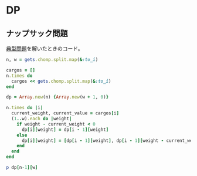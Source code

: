 # DP

## ナップサック問題

[典型問題](https://atcoder.jp/contests/dp/tasks/dp_d)を解いたときのコード。

```ruby
n, w = gets.chomp.split.map(&:to_i)

cargos = []
n.times do
  cargos << gets.chomp.split.map(&:to_i)
end

dp = Array.new(n) {Array.new(w + 1, 0)}

n.times do |i|
  current_weight, current_value = cargos[i]
  (1..w).each do |weight|
    if weight - current_weight < 0
      dp[i][weight] = dp[i - 1][weight]
    else
      dp[i][weight] = [dp[i - 1][weight], dp[i - 1][weight - current_weight] + current_value].max
    end
  end
end

p dp[n-1][w]
```